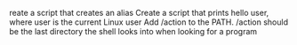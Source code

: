 reate a script that creates an alias
Create a script that prints hello user, where user is the current Linux user
Add /action to the PATH. /action should be the last directory the shell looks into when looking for a program
